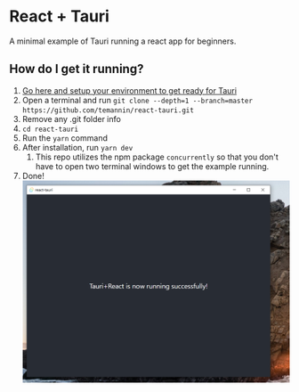 # React + Tauri

A minimal example of Tauri running a react app for beginners.

## How do I get it running?

1. [Go here and setup your environment to get ready for Tauri](https://tauri.studio/en/docs/getting-started/intro#setting-up-your-environment)
2. Open a terminal and run `git clone --depth=1 --branch=master https://github.com/temannin/react-tauri.git`
3. Remove any .git folder info
4. `cd react-tauri`
5. Run the `yarn` command
6. After installation, run `yarn dev`
   1. This repo utilizes the npm package `concurrently` so that you don't have to open two terminal windows to get the example running.
7. Done! ![A running example of Tauri + React running](https://github.com/temannin/react-tauri/blob/main/docs/running.png?raw=true)